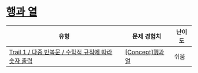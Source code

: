 # [행과 열](https://www.codetree.ai/trails/complete/curated-cards/intro-row-column)

|유형|문제 경험치|난이도|
|---|---|---|
|[Trail 1 / 다중 반복문 / 수학적 규칙에 따라 숫자 출력](https://www.codetree.ai/trail-info/novice-low/)|[[Concept]행과 열](https://www.codetree.ai/trails/complete/curated-cards/intro-row-column/)|쉬움|

